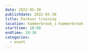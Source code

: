 ```yaml
---
date: 2022-05-30
publishdate: 2022-05-30
title: Parkour training
location: hammerbrook_s-hammerbrook
starttime: 18:00
endtime: 20:30
categories:
  - event
---
```

